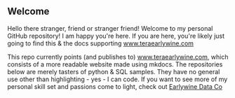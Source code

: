 ## Welcome


Hello there stranger, friend or stranger friend! Welcome to my personal GitHub repository! I am happy you're here. If you are here, you're likely just going to find this & the docs supporting www.teraearlywine.com

This repo currently points (and publishes to) www.teraearlywine.com, which consists of a more readable website made using mkdocs. The repositories below are merely tasters of python & SQL samples. They have no general use other than highlighting - yes - I can code. If you want to see more of my personal skill set and passions come to light, check out [Earlywine Data Co](https://github.com/Earlywine-Data-Co)